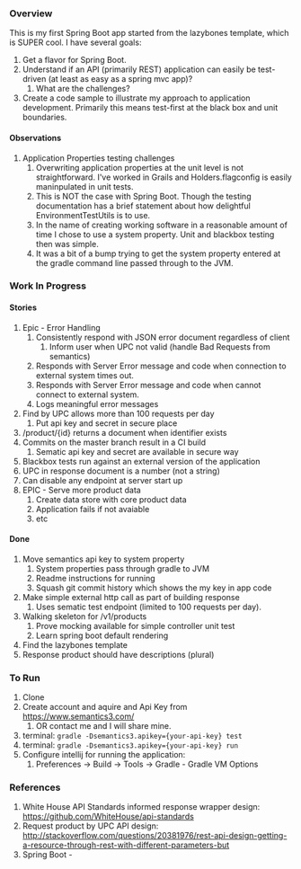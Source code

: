 ### Overview
This is my first Spring Boot app started from the lazybones template, which is SUPER cool.
I have several goals:
1. Get a flavor for Spring Boot.
1. Understand if an API (primarily REST) application can easily be test-driven (at least as easy as a spring mvc app)?
    1. What are the challenges?
1. Create a code sample to illustrate my approach to application development. Primarily this means test-first at the black box and unit boundaries.

#### Observations
1. Application Properties testing challenges
    1. Overwriting application properties at the unit level is not straightforward. I've worked in Grails and Holders.flagconfig is easily maninpulated in unit tests.
    1. This is NOT the case with Spring Boot. Though the testing documentation has a brief statement about how delightful EnvironmentTestUtils is to use.
    1. In the name of creating working software in a reasonable amount of time I chose to use a system property. Unit and blackbox testing then was simple.
    1. It was a bit of a bump trying to get the system property entered at the gradle command line passed through to the JVM.


### Work In Progress
#### Stories
1. Epic - Error Handling
   1. Consistently respond with JSON error document regardless of client
      1. Inform user when UPC not valid (handle Bad Requests from semantics)
   1. Responds with Server Error message and code when connection to external system times out.
   1. Responds with Server Error message and code when cannot connect to external system.
   1. Logs meaningful error messages
1. Find by UPC allows more than 100 requests per day
    1. Put api key and secret in secure place
1. /product/{id} returns a document when identifier exists
1. Commits on the master branch result in a CI build
    1. Sematic api key and secret are available in secure way
1. Blackbox tests run against an external version of the application
1. UPC in response document is a number (not a string)
1. Can disable any endpoint at server start up
1. EPIC - Serve more product data
    1. Create data store with core product data
    1. Application fails if not avaiable
    1. etc

#### Done
1. Move semantics api key to system property
   1. System properties pass through gradle to JVM
   1. Readme instructions for running
   1. Squash git commit history which shows the my key in app code
1. Make simple external http call as part of building response
   1. Uses sematic test endpoint (limited to 100 requests per day).
1. Walking skeleton for /v1/products
   1. Prove mocking available for simple controller unit test
   1. Learn spring boot default rendering
1. Find the lazybones template
1. Response product should have descriptions (plural)

### To Run
1. Clone
1. Create account and aquire and Api Key from https://www.semantics3.com/
    1. OR contact me and I will share mine.
1. terminal: `gradle -Dsemantics3.apikey={your-api-key} test`
1. terminal: `gradle -Dsemantics3.apikey={your-api-key} run`
1. Configure intellij for running the application:
    1. Preferences -> Build -> Tools -> Gradle - Gradle VM Options

### References
1. White House API Standards informed response wrapper design: https://github.com/WhiteHouse/api-standards
1. Request product by UPC API design: http://stackoverflow.com/questions/20381976/rest-api-design-getting-a-resource-through-rest-with-different-parameters-but
1. Spring Boot -